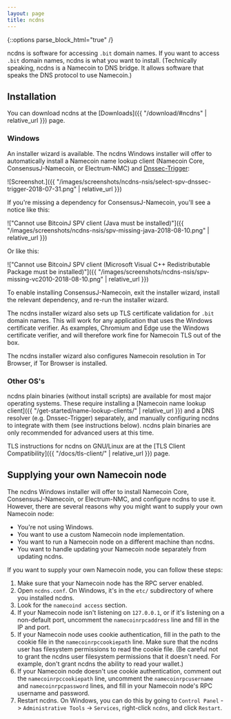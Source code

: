 ```yaml
---
layout: page
title: ncdns
---
```


{::options parse_block_html="true" /}

ncdns is software for accessing `.bit` domain names.  If you want to access `.bit` domain names, ncdns is what you want to install.  (Technically speaking, ncdns is a Namecoin to DNS bridge.  It allows software that speaks the DNS protocol to use Namecoin.)

## Installation

You can download ncdns at the [Downloads]({{ "/download/#ncdns" | relative_url }}) page.

### Windows

An installer wizard is available.  The ncdns Windows installer will offer to automatically install a Namecoin name lookup client (Namecoin Core, ConsensusJ-Namecoin, or Electrum-NMC) and [Dnssec-Trigger](https://www.nlnetlabs.nl/projects/dnssec-trigger/):

![Screenshot.]({{ "/images/screenshots/ncdns-nsis/select-spv-dnssec-trigger-2018-07-31.png" | relative_url }})

If you're missing a dependency for ConsensusJ-Namecoin, you'll see a notice like this:

!["Cannot use BitcoinJ SPV client (Java must be installed)"]({{ "/images/screenshots/ncdns-nsis/spv-missing-java-2018-08-10.png" | relative_url }})

Or like this:

!["Cannot use BitcoinJ SPV client (Microsoft Visual C++ Redistributable Package must be installed)"]({{ "/images/screenshots/ncdns-nsis/spv-missing-vc2010-2018-08-10.png" | relative_url }})

To enable installing ConsensusJ-Namecoin, exit the installer wizard, install the relevant dependency, and re-run the installer wizard.

The ncdns installer wizard also sets up TLS certificate validation for `.bit` domain names.  This will work for any application that uses the Windows certificate verifier.  As examples, Chromium and Edge use the Windows certificate verifier, and will therefore work fine for Namecoin TLS out of the box.

The ncdns installer wizard also configures Namecoin resolution in Tor Browser, if Tor Browser is installed.

### Other OS's

ncdns plain binaries (without install scripts) are available for most major operating systems.  These require installing a [Namecoin name lookup client]({{ "/get-started/name-lookup-clients/" | relative_url }}) and a DNS resolver (e.g. Dnssec-Trigger) separately, and manually configuring ncdns to integrate with them (see instructions below).  ncdns plain binaries are only recommended for advanced users at this time.

TLS instructions for ncdns on GNU/Linux are at the [TLS Client Compatibility]({{ "/docs/tls-client/" | relative_url }}) page.

## Supplying your own Namecoin node

The ncdns Windows installer will offer to install Namecoin Core, ConsensusJ-Namecoin, or Electrum-NMC, and configure ncdns to use it.  However, there are several reasons why you might want to supply your own Namecoin node:

* You're not using Windows.
* You want to use a custom Namecoin node implementation.
* You want to run a Namecoin node on a different machine than ncdns.
* You want to handle updating your Namecoin node separately from updating ncdns.

If you want to supply your own Namecoin node, you can follow these steps:

1. Make sure that your Namecoin node has the RPC server enabled.
2. Open `ncdns.conf`.  On Windows, it's in the `etc/` subdirectory of where you installed ncdns.
3. Look for the `namecoind access` section.
4. If your Namecoin node isn't listening on `127.0.0.1`, or if it's listening on a non-default port, uncomment the `namecoinrpcaddress` line and fill in the IP and port.
5. If your Namecoin node uses cookie authentication, fill in the path to the cookie file in the `namecoinrpccookiepath` line.  Make sure that the ncdns user has filesystem permissions to read the cookie file.  (Be careful not to grant the ncdns user filesystem permissions that it doesn't need.  For example, don't grant ncdns the ability to read your wallet.)
6. If your Namecoin node doesn't use cookie authentication, comment out the `namecoinrpccookiepath` line, uncomment the `namecoinrpcusername` and `namecoinrpcpassword` lines, and fill in your Namecoin node's RPC username and password.
7. Restart ncdns.  On Windows, you can do this by going to `Control Panel` -> `Administrative Tools` -> `Services`, right-click `ncdns`, and click `Restart`.
